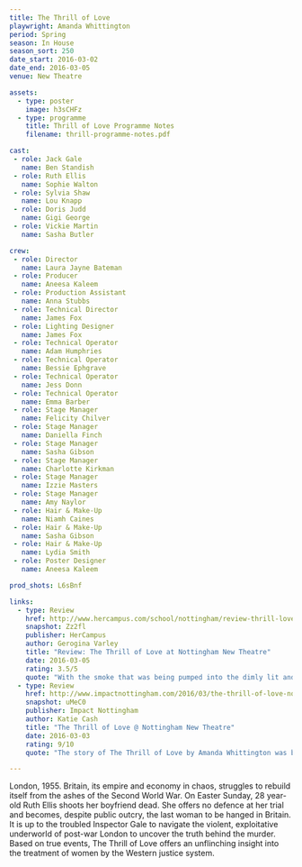 ```yaml
---
title: The Thrill of Love
playwright: Amanda Whittington
period: Spring
season: In House
season_sort: 250
date_start: 2016-03-02
date_end: 2016-03-05
venue: New Theatre

assets:
  - type: poster
    image: h3sCHFz
  - type: programme
    title: Thrill of Love Programme Notes
    filename: thrill-programme-notes.pdf

cast:
 - role: Jack Gale
   name: Ben Standish
 - role: Ruth Ellis
   name: Sophie Walton
 - role: Sylvia Shaw
   name: Lou Knapp
 - role: Doris Judd
   name: Gigi George
 - role: Vickie Martin
   name: Sasha Butler

crew:
 - role: Director
   name: Laura Jayne Bateman
 - role: Producer
   name: Aneesa Kaleem
 - role: Production Assistant
   name: Anna Stubbs
 - role: Technical Director
   name: James Fox
 - role: Lighting Designer
   name: James Fox
 - role: Technical Operator
   name: Adam Humphries
 - role: Technical Operator
   name: Bessie Ephgrave
 - role: Technical Operator
   name: Jess Donn
 - role: Technical Operator
   name: Emma Barber
 - role: Stage Manager
   name: Felicity Chilver
 - role: Stage Manager
   name: Daniella Finch
 - role: Stage Manager
   name: Sasha Gibson
 - role: Stage Manager
   name: Charlotte Kirkman
 - role: Stage Manager
   name: Izzie Masters
 - role: Stage Manager
   name: Amy Naylor
 - role: Hair & Make-Up
   name: Niamh Caines
 - role: Hair & Make-Up
   name: Sasha Gibson
 - role: Hair & Make-Up
   name: Lydia Smith
 - role: Poster Designer
   name: Aneesa Kaleem

prod_shots: L6sBnf

links:
  - type: Review
    href: http://www.hercampus.com/school/nottingham/review-thrill-love-nottingham-new-theatre
    snapshot: Zz2fl
    publisher: HerCampus
    author: Gerogina Varley
    title: "Review: The Thrill of Love at Nottingham New Theatre"
    date: 2016-03-05
    rating: 3.5/5
    quote: "With the smoke that was being pumped into the dimly lit and tightly enclosed performance space as well as the layout of the seating which had the audience members facing one another, the production set up an astonishingly effective atmosphere which really emphasised the quality of the most dramatic scenes."
  - type: Review
    href: http://www.impactnottingham.com/2016/03/the-thrill-of-love-nottingham-new-theatre/
    snapshot: uMeC0
    publisher: Impact Nottingham
    author: Katie Cash
    title: "The Thrill of Love @ Nottingham New Theatre"
    date: 2016-03-03
    rating: 9/10
    quote: "The story of The Thrill of Love by Amanda Whittington was beautifully executed thanks to Laura Jayne Bateman’s direction and her cast. "

---
```


London, 1955. Britain, its empire and economy in chaos, struggles to rebuild itself from the ashes of the Second World War. On Easter Sunday, 28 year-old Ruth Ellis shoots her boyfriend dead. She offers no defence at her trial and becomes, despite public outcry, the last woman to be hanged in Britain. It is up to the troubled Inspector Gale to navigate the violent, exploitative underworld of post-war London to uncover the truth behind the murder. Based on true events, The Thrill of Love offers an unflinching insight into the treatment of women by the Western justice system.

